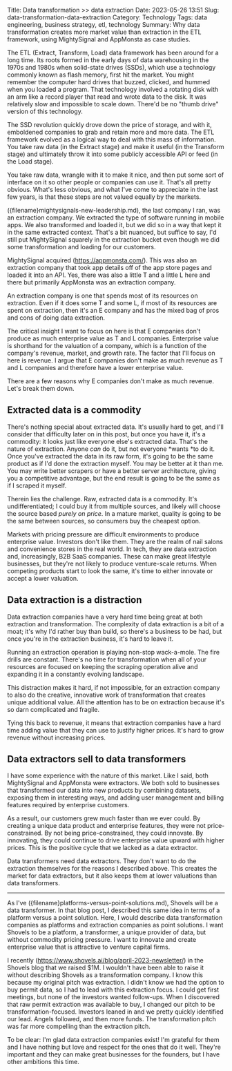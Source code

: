 Title: Data transformation >> data extraction
Date: 2023-05-26 13:51
Slug: data-transformation-data-extraction
Category: Technology
Tags: data engineering, business strategy, etl, technology
Summary: Why data transformation creates more market value than extraction in the ETL framework, using MightySignal and AppMonsta as case studies.

The ETL (Extract, Transform, Load) data framework has been around for a long time. Its roots formed in the early days of data warehousing in the 1970s and 1980s when solid-state drives (SSDs), which use a technology commonly known as flash memory, first hit the market. You might remember the computer hard drives that buzzed, clicked, and hummed when you loaded a program. That technology involved a rotating disk with an arm like a record player that read and wrote data to the disk. It was relatively slow and impossible to scale down. There'd be no "thumb drive" version of this technology.

The SSD revolution quickly drove down the price of storage, and with it, emboldened companies to grab and retain more and more data. The ETL framework evolved as a logical way to deal with this mass of information. You take raw data (in the Extract stage) and make it useful (in the Transform stage) and ultimately throw it into some publicly accessible API or feed (in the Load stage).

You take raw data, wrangle with it to make it nice, and then put some sort of interface on it so other people or companies can use it. That's all pretty obvious. What's less obvious, and what I've come to appreciate in the last few years, is that these steps are not valued equally by the markets.

({filename}mightysignals-new-leadership.md), the last company I ran, was an extraction company. We extracted the type of software running in mobile apps. We also transformed and loaded it, but we did so in a way that kept it in the same extracted context. That's a bit nuanced, but suffice to say, I'd still put MightySignal squarely in the extraction bucket even though we did some transformation and loading for our customers. 

MightySignal acquired (https://appmonsta.com/). This was also an extraction company that took app details off of the app store pages and loaded it into an API. Yes, there was also a little T and a little L here and there but primarily AppMonsta was an extraction company. 

An extraction company is one that spends most of its resources on extraction. Even if it does some T and some L, if most of its resources are spent on extraction, then it's an E company and has the mixed bag of pros and cons of doing data extraction.

The critical insight I want to focus on here is that E companies don't produce as much enterprise value as T and L companies. Enterprise value is shorthand for the valuation of a company, which is a function of the company's revenue, market, and growth rate. The factor that I'll focus on here is revenue. I argue that E companies don't make as much revenue as T and L companies and therefore have a lower enterprise value. 

There are a few reasons why E companies don't make as much revenue. Let's break them down. 

## Extracted data is a commodity

There's nothing special about extracted data. It's usually hard to get, and I'll consider that difficulty later on in this post, but once you have it, it's a commodity: it looks just like everyone else's extracted data. That's the nature of extraction. Anyone *can* do it, but not everyone *wants *to do it. Once you've extracted the data in its raw form, it's going to be the same product as if I'd done the extraction myself. You may be better at it than me. You may write better scrapers or have a better server architecture, giving you a competitive advantage, but the end result is going to be the same as if I scraped it myself. 

Therein lies the challenge. Raw, extracted data is a commodity. It's undifferentiated; I could buy it from multiple sources, and likely will choose the source based *purely on price*. In a mature market, quality is going to be the same between sources, so consumers buy the cheapest option.

Markets with pricing pressure are difficult environments to produce enterprise value. Investors don't like them. They are the realm of nail salons and convenience stores in the real world. In tech, they are data extraction and, increasingly, B2B SaaS companies. These can make great lifestyle businesses, but they're not likely to produce venture-scale returns. When competing products start to look the same, it's time to either innovate or accept a lower valuation. 

## Data extraction is a distraction

Data extraction companies have a very hard time being great at both extraction and transformation. The complexity of data extraction is a bit of a moat; it's why I'd rather buy than build, so there's a business to be had, but once you're in the extraction business, it's hard to leave it. 

Running an extraction operation is playing non-stop wack-a-mole. The fire drills are constant. There's no time for transformation when all of your resources are focused on keeping the scraping operation alive and expanding it in a constantly evolving landscape. 

This distraction makes it hard, if not impossible, for an extraction company to also do the creative, innovative work of transformation that creates unique additional value. All the attention has to be on extraction because it's so darn complicated and fragile. 

Tying this back to revenue, it means that extraction companies have a hard time adding value that they can use to justify higher prices. It's hard to grow revenue without increasing prices.

## Data extractors sell to data transformers

I have some experience with the nature of this market. Like I said, both MightySignal and AppMonsta were extractors. We both sold to businesses that transformed our data into new products by combining datasets, exposing them in interesting ways, and adding user management and billing features required by enterprise customers. 

As a result, our customers grew much faster than we ever could. By creating a unique data product and enterprise features, they were not price-constrained. By not being price-constrained, they could innovate. By innovating, they could continue to drive enterprise value upward with higher prices. This is the positive cycle that we lacked as a data extractor.

Data transformers need data extractors. They don't want to do the extraction themselves for the reasons I described above. This creates the market for data extractors, but it also keeps them at lower valuations than data transformers.

---

As I've ({filename}platforms-versus-point-solutions.md), Shovels will be a data transformer. In that blog post, I described this same idea in terms of a platform versus a point solution. Here, I would describe data transformation companies as platforms and extraction companies as point solutions. I want Shovels to be a platform, a transformer, a unique provider of data, but without commodity pricing pressure. I want to innovate and create enterprise value that is attractive to venture capital firms. 

I recently (https://www.shovels.ai/blog/april-2023-newsletter/) in the Shovels blog that we raised $1M. I wouldn't have been able to raise it without describing Shovels as a transformation company. I know this because my original pitch was extraction. I didn't know we had the option to buy permit data, so I had to lead with this extraction focus. I could get first meetings, but none of the investors wanted follow-ups. When I discovered that raw permit extraction was available to buy, I changed our pitch to be transformation-focused. Investors leaned in and we pretty quickly identified our lead. Angels followed, and then more funds. The transformation pitch was far more compelling than the extraction pitch. 

To be clear: I'm glad data extraction companies exist! I'm grateful for them and I have nothing but love and respect for the ones that do it well. They're important and they can make great businesses for the founders, but I have other ambitions this time.